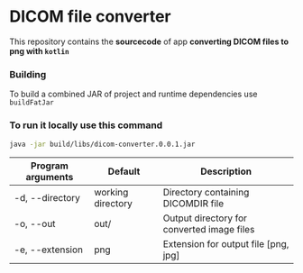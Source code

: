 # DICOM file converter

This repository contains the **sourcecode** of app **converting DICOM files to png with `kotlin`**

### Building

To build a combined JAR of project and runtime dependencies use `buildFatJar`

### To run it locally use this command

```bash
java -jar build/libs/dicom-converter.0.0.1.jar
```

| Program arguments | Default           | Description                                |
|-------------------|-------------------|--------------------------------------------|
| -d, --directory   | working directory | Directory containing DICOMDIR file         |
| -o, --out         | out/              | Output directory for converted image files |
| -e, --extension   | png               | Extension for output file [png, jpg]       |